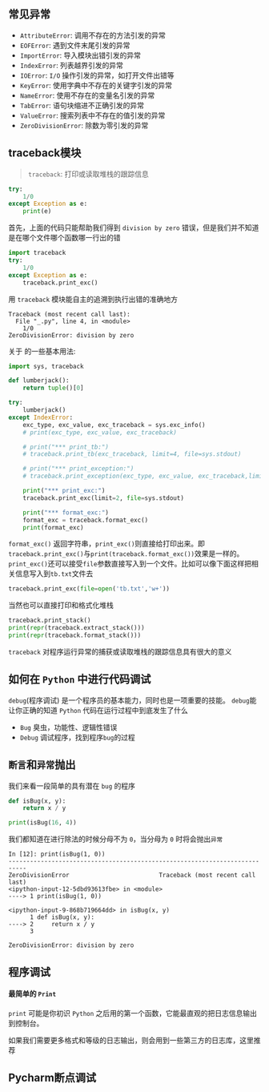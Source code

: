 ## 常见异常

- `AttributeError`: 调用不存在的方法引发的异常
- `EOFError`:  遇到文件末尾引发的异常
- `ImportError`: 导入模块出错引发的异常
- `IndexError`: 列表越界引发的异常
- `IOError`: `I/O` 操作引发的异常，如打开文件出错等
- `KeyError`: 使用字典中不存在的关键字引发的异常
- `NameError`: 使用不存在的变量名引发的异常
- `TabError`: 语句块缩进不正确引发的异常
- `ValueError`: 搜索列表中不存在的值引发的异常
- `ZeroDivisionError`: 除数为零引发的异常


## traceback模块

> `traceback`: 打印或读取堆栈的跟踪信息

```python
try:
    1/0
except Exception as e:
    print(e)
```

首先，上面的代码只能帮助我们得到 `division by zero` 错误，但是我们并不知道是在哪个文件哪个函数哪一行出的错

```python
import traceback
try:
    1/0
except Exception as e:
    traceback.print_exc()
```

用 `traceback` 模块能自主的追溯到执行出错的准确地方

```text
Traceback (most recent call last):
  File "_.py", line 4, in <module>
    1/0
ZeroDivisionError: division by zero
```

关于 的一些基本用法:

```python
import sys, traceback

def lumberjack():
    return tuple()[0]

try:
    lumberjack()
except IndexError:
    exc_type, exc_value, exc_traceback = sys.exc_info()
    # print(exc_type, exc_value, exc_traceback)

    # print("*** print_tb:")
    # traceback.print_tb(exc_traceback, limit=4, file=sys.stdout)

    # print("*** print_exception:")
    # traceback.print_exception(exc_type, exc_value, exc_traceback,limit=2, file=sys.stdout)

    print("*** print_exc:")
    traceback.print_exc(limit=2, file=sys.stdout)

    print("*** format_exc:")
    format_exc = traceback.format_exc()
    print(format_exc)
```

`format_exc()` 返回字符串，`print_exc()`则直接给打印出来。即`traceback.print_exc()`与`print(traceback.format_exc())`效果是一样的。`print_exc()`还可以接受`file`参数直接写入到一个文件。比如可以像下面这样把相关信息写入到`tb.txt`文件去

```python
traceback.print_exc(file=open('tb.txt','w+'))
```

当然也可以直接打印和格式化堆栈

```python
traceback.print_stack()
print(repr(traceback.extract_stack()))
print(repr(traceback.format_stack()))
```

`traceback` 对程序运行异常的捕获或读取堆栈的跟踪信息具有很大的意义

## 如何在 `Python` 中进行代码调试

`debug`(程序调试) 是一个程序员的基本能力，同时也是一项重要的技能。
`debug`能让你正确的知道 `Python` 代码在运行过程中到底发生了什么

- `Bug` 臭虫，功能性、逻辑性错误
- `Debug` 调试程序，找到程序`bug`的过程


## `断言`和`异常`抛出

我们来看一段简单的具有潜在 `bug` 的程序

```python
def isBug(x, y):
    return x / y

print(isBug(16, 4))
```

我们都知道在进行除法的时候分母不为 `0`，当分母为 `0` 时将会抛出`异常`

```shell
In [12]: print(isBug(1, 0))
---------------------------------------------------------------------------
ZeroDivisionError                         Traceback (most recent call last)
<ipython-input-12-5dbd93613fbe> in <module>
----> 1 print(isBug(1, 0))

<ipython-input-9-868b719664dd> in isBug(x, y)
      1 def isBug(x, y):
----> 2     return x / y
      3

ZeroDivisionError: division by zero
```

## 程序调试
#### 最简单的 `Print`
`print` 可能是你初识 `Python` 之后用的第一个函数，它能最直观的把日志信息输出到控制台。

如果我们需要更多格式和等级的日志输出，则会用到一些第三方的日志库，这里推荐  
## Pycharm断点调试